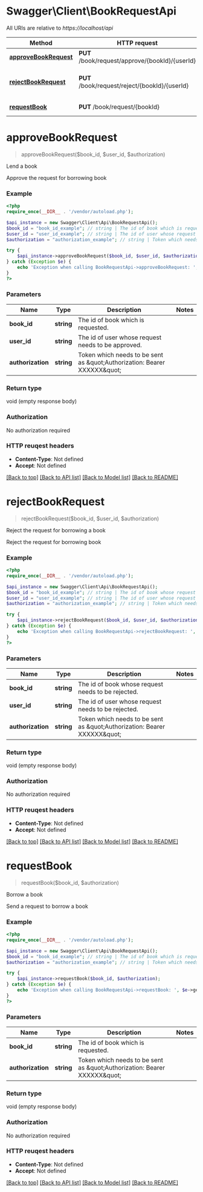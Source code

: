 # Swagger\Client\BookRequestApi

All URIs are relative to *https://localhost/api*

Method | HTTP request | Description
------------- | ------------- | -------------
[**approveBookRequest**](BookRequestApi.md#approveBookRequest) | **PUT** /book/request/approve/{bookId}/{userId} | Lend a book
[**rejectBookRequest**](BookRequestApi.md#rejectBookRequest) | **PUT** /book/request/reject/{bookId}/{userId} | Reject the request for borrowing a book
[**requestBook**](BookRequestApi.md#requestBook) | **PUT** /book/request/{bookId} | Borrow a book


# **approveBookRequest**
> approveBookRequest($book_id, $user_id, $authorization)

Lend a book

Approve the request for borrowing book

### Example 
```php
<?php
require_once(__DIR__ . '/vendor/autoload.php');

$api_instance = new Swagger\Client\Api\BookRequestApi();
$book_id = "book_id_example"; // string | The id of book which is requested.
$user_id = "user_id_example"; // string | The id of user whose request needs to be approved.
$authorization = "authorization_example"; // string | Token which needs to be sent as \"Authorization: Bearer XXXXXX\" 

try { 
    $api_instance->approveBookRequest($book_id, $user_id, $authorization);
} catch (Exception $e) {
    echo 'Exception when calling BookRequestApi->approveBookRequest: ', $e->getMessage(), "\n";
}
?>
```

### Parameters

Name | Type | Description  | Notes
------------- | ------------- | ------------- | -------------
 **book_id** | **string**| The id of book which is requested. | 
 **user_id** | **string**| The id of user whose request needs to be approved. | 
 **authorization** | **string**| Token which needs to be sent as \&quot;Authorization: Bearer XXXXXX\&quot;  | 

### Return type

void (empty response body)

### Authorization

No authorization required

### HTTP reuqest headers

 - **Content-Type**: Not defined
 - **Accept**: Not defined

[[Back to top]](#) [[Back to API list]](../README.md#documentation-for-api-endpoints) [[Back to Model list]](../README.md#documentation-for-models) [[Back to README]](../README.md)

# **rejectBookRequest**
> rejectBookRequest($book_id, $user_id, $authorization)

Reject the request for borrowing a book

Reject the request for borrowing book

### Example 
```php
<?php
require_once(__DIR__ . '/vendor/autoload.php');

$api_instance = new Swagger\Client\Api\BookRequestApi();
$book_id = "book_id_example"; // string | The id of book whose request needs to be rejected.
$user_id = "user_id_example"; // string | The id of user whose request needs to be rejected.
$authorization = "authorization_example"; // string | Token which needs to be sent as \"Authorization: Bearer XXXXXX\" 

try { 
    $api_instance->rejectBookRequest($book_id, $user_id, $authorization);
} catch (Exception $e) {
    echo 'Exception when calling BookRequestApi->rejectBookRequest: ', $e->getMessage(), "\n";
}
?>
```

### Parameters

Name | Type | Description  | Notes
------------- | ------------- | ------------- | -------------
 **book_id** | **string**| The id of book whose request needs to be rejected. | 
 **user_id** | **string**| The id of user whose request needs to be rejected. | 
 **authorization** | **string**| Token which needs to be sent as \&quot;Authorization: Bearer XXXXXX\&quot;  | 

### Return type

void (empty response body)

### Authorization

No authorization required

### HTTP reuqest headers

 - **Content-Type**: Not defined
 - **Accept**: Not defined

[[Back to top]](#) [[Back to API list]](../README.md#documentation-for-api-endpoints) [[Back to Model list]](../README.md#documentation-for-models) [[Back to README]](../README.md)

# **requestBook**
> requestBook($book_id, $authorization)

Borrow a book

Send a request to borrow a book

### Example 
```php
<?php
require_once(__DIR__ . '/vendor/autoload.php');

$api_instance = new Swagger\Client\Api\BookRequestApi();
$book_id = "book_id_example"; // string | The id of book which is requested.
$authorization = "authorization_example"; // string | Token which needs to be sent as \"Authorization: Bearer XXXXXX\" 

try { 
    $api_instance->requestBook($book_id, $authorization);
} catch (Exception $e) {
    echo 'Exception when calling BookRequestApi->requestBook: ', $e->getMessage(), "\n";
}
?>
```

### Parameters

Name | Type | Description  | Notes
------------- | ------------- | ------------- | -------------
 **book_id** | **string**| The id of book which is requested. | 
 **authorization** | **string**| Token which needs to be sent as \&quot;Authorization: Bearer XXXXXX\&quot;  | 

### Return type

void (empty response body)

### Authorization

No authorization required

### HTTP reuqest headers

 - **Content-Type**: Not defined
 - **Accept**: Not defined

[[Back to top]](#) [[Back to API list]](../README.md#documentation-for-api-endpoints) [[Back to Model list]](../README.md#documentation-for-models) [[Back to README]](../README.md)

